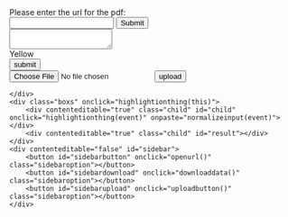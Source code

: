 <!DOCTYPE html>
<html>
<head>
</head>
<body onmousemove="setpos(event)">
    <link rel="stylesheet" href="inspector-stylesheet.css">
    <link rel="preconnect" href="https://fonts.gstatic.com">
    <link href="https://fonts.googleapis.com/css2?family=Montserrat&display=swap" rel="stylesheet">
    <script src="D:\Desktop\projectthign\deps\build\pdf.js"></script>
    <script src="https://www.w3schools.com/lib/w3color.js"></script>
    <script>
        function highlightionthing(event) {
            if (window.getSelection() != "") {
                document.getElementById("annote").style.display = "block";
                colorchange();
                document.getElementById("selection").innerHTML = window.getSelection().toString();
                document.getElementById("annote").style.left = document.getElementById("mouselocation").innerHTML.split(" ")[0] + "px";
                document.getElementById("annote").style.top = `${document.getElementById("mouselocation").innerHTML.split(" ")[1]}px`;
            }
            else {
                document.getElementById("annote").style.display = "none";
                document.getElementById("pdfurl").style.display = "none";
                document.getElementById("uploaddiv").style.display = "none";
                document.getElementById("annotetext").value = "";
            }
        }
        function setpos(event) {
            document.getElementById("mouselocation").innerHTML = event.clientX + " " + event.clientY;
        }
        function copynreplace() {
            var text = document.getElementById("child").innerHTML;
            var idt = Math.random()
            var selection = document.getElementById("selection").innerHTML
            text = text.split(selection)
            text.splice(1, 0, `<mark id="${idt}source">${selection}</mark>`);
            document.getElementById("child").innerHTML = text.join("");
            document.getElementById(`${idt}source`).style.backgroundColor = document.getElementById("color").innerHTML;
            document.getElementById("result").innerHTML = document.getElementById("result").innerHTML + `<br><mark id="${idt}" onmouseover="hoveron(this)" onmouseout="hoveroff(this)" onclick="scrollto(this)">${document.getElementById("selection").innerHTML}<br></mark>&#9;`;
            document.getElementById(`${idt}`).style.backgroundColor = document.getElementById("color").innerHTML;
            document.getElementById("result").append(document.getElementById("annotetext").value);
            document.getElementById("annote").style.display = "none";
            document.getElementById("annotetext").value = "";
        }
        function sleep(ms) {
            return new Promise(resolve => setTimeout(resolve, ms));
        }
        async function normalizeinput(x) {
            var data = x.clipboardData.getData('Text')
            document.getElementById("child").innerHTML.split(document.getElementById("child").innerHTML)
            await sleep(5)
            document.getElementById("child").innerHTML = data
        }
        function hoveroff(x) {
            document.getElementById(x.id + "source").style.backgroundColor = document.getElementById("color1").innerHTML;
        }
        function hoveron(x) {
            document.getElementById("color1").innerHTML = document.getElementById(x.id + "source").style.backgroundColor;
            document.getElementById(x.id + "source").style.backgroundColor = "grey";
        }
        function scrollto(x) {
            document.getElementById(x.id + "source").scrollIntoView({ behavior: 'smooth', block: 'end' });
        }
        async function loadpdf(url) {
            var pdfcontent = [];
            var loadingTask = pdfjsLib.getDocument("https://cors-anywhere.herokuapp.com/" + url);
            loadingTask.promise.then(async function (pdf) {
                console.log(pdf._pdfInfo.numPages)
                for (var i = 1; i <= pdf._pdfInfo.numPages; i++) {
                    pdf.getPage(i).then(function (pdfPage) {
                        pdfPage.getTextContent().then((textContent) => {
                            var fstring = []
                            textContent.items.forEach(element => fstring.push(element.str));
                            pdfcontent.push(fstring.join("\n"))
                        })
                    })
                }
                await sleep(2000)
                document.getElementById("child").innerHTML = pdfcontent.join("")
                document.getElementById("child").style.color = "floralwhite"
                document.getElementById("pdfurl").style.display = "none";
            });
        }
        function openurl() {
            document.getElementById("pdfurl").style.display = "inline";
        }
        function downloaddata() {
            var file = [document.getElementById("child").innerHTML]
            var blob = new Blob(file, { type: "text/html" });
            var Base64 = { _keyStr: "ABCDEFGHIJKLMNOPQRSTUVWXYZabcdefghijklmnopqrstuvwxyz0123456789+/=", encode: function (e) { var t = ""; var n, r, i, s, o, u, a; var f = 0; e = Base64._utf8_encode(e); while (f < e.length) { n = e.charCodeAt(f++); r = e.charCodeAt(f++); i = e.charCodeAt(f++); s = n >> 2; o = (n & 3) << 4 | r >> 4; u = (r & 15) << 2 | i >> 6; a = i & 63; if (isNaN(r)) { u = a = 64 } else if (isNaN(i)) { a = 64 } t = t + this._keyStr.charAt(s) + this._keyStr.charAt(o) + this._keyStr.charAt(u) + this._keyStr.charAt(a) } return t }, decode: function (e) { var t = ""; var n, r, i; var s, o, u, a; var f = 0; e = e.replace(/[^A-Za-z0-9\+\/\=]/g, ""); while (f < e.length) { s = this._keyStr.indexOf(e.charAt(f++)); o = this._keyStr.indexOf(e.charAt(f++)); u = this._keyStr.indexOf(e.charAt(f++)); a = this._keyStr.indexOf(e.charAt(f++)); n = s << 2 | o >> 4; r = (o & 15) << 4 | u >> 2; i = (u & 3) << 6 | a; t = t + String.fromCharCode(n); if (u != 64) { t = t + String.fromCharCode(r) } if (a != 64) { t = t + String.fromCharCode(i) } } t = Base64._utf8_decode(t); return t }, _utf8_encode: function (e) { e = e.replace(/\r\n/g, "\n"); var t = ""; for (var n = 0; n < e.length; n++) { var r = e.charCodeAt(n); if (r < 128) { t += String.fromCharCode(r) } else if (r > 127 && r < 2048) { t += String.fromCharCode(r >> 6 | 192); t += String.fromCharCode(r & 63 | 128) } else { t += String.fromCharCode(r >> 12 | 224); t += String.fromCharCode(r >> 6 & 63 | 128); t += String.fromCharCode(r & 63 | 128) } } return t }, _utf8_decode: function (e) { var t = ""; var n = 0; var r = c1 = c2 = 0; while (n < e.length) { r = e.charCodeAt(n); if (r < 128) { t += String.fromCharCode(r); n++ } else if (r > 191 && r < 224) { c2 = e.charCodeAt(n + 1); t += String.fromCharCode((r & 31) << 6 | c2 & 63); n += 2 } else { c2 = e.charCodeAt(n + 1); c3 = e.charCodeAt(n + 2); t += String.fromCharCode((r & 15) << 12 | (c2 & 63) << 6 | c3 & 63); n += 3 } } return t } };
            var uri = 'data:application/octet-stream;charset=UTF-8;base64,' + Base64.encode(document.getElementById("child").innerHTML + "&superseperator&" + document.getElementById("result").innerHTML);
            var link = document.createElement('a');
            link.setAttribute("download", "extract.dualcus");
            link.setAttribute("href", uri);
            document.body.appendChild(link);
            link.click();
        };
        function uploadbutton() {
            document.getElementById("uploaddiv").style.display = "block";
        }
        function uploaddata() {
            var dataarr;
            var filename = document.getElementById('userupload').files[0].name
            filename = filename.split(".")
            console.log(filename)
            console.log(filename[filename.length - 1])
            if (filename[filename.length - 1] == "dualcus") {
                document.getElementById('userupload').files[0].text().then((text) => document.getElementById("child").innerHTML = text.split("&superseperator&")[0])
                document.getElementById('userupload').files[0].text().then((text) => document.getElementById("result").innerHTML = text.split("&superseperator&")[1])
            }
            else {
                document.getElementById('userupload').files[0].text().then((text) => document.getElementById("child").innerHTML = text)
            }
            document.getElementById("uploaddiv").style.display = "none";
        }
        //console.log(colorsys)
        function colorchange() {
            var hex = w3color(document.getElementById("color").innerText.split(/ |-/gm).join("")).toHexString();
            document.getElementById("color").style.backgroundColor = hex 
            document.getElementById("color").style.color = (w3color(document.getElementById("color").innerText.split(/ |-/gm).join("")).lightness < 0.5 ? "white" : "black");
        }
    </script>
    <div id="datadivs">
        <p style="display:none" id="selection"></p>
        <p style="display:none" id="mouselocation"></p>
        <p style="display:none" id="color1"></p>
    </div>
    <div id="appearingdivs">
        <div id="pdfurl" class="appeardiv">
            <div id="pdfurltitle">Please enter the url for the pdf:</div>
            <input type="text" id="pdfurltext">
            <button id="submiturl" onclick="loadpdf(document.getElementById('pdfurltext').value)">Submit</button>
        </div>
        <div id="annote" class="appeardiv">
            <textarea id="annotetext"></textarea>
            <div id="submitstuff">
                <div contenteditable="true" id="color" onkeyup="colorchange()">Yellow</div>
                <button onclick="copynreplace()" id="submitbutton">submit</button>
            </div>
        </div>
        <div id="uploaddiv">
            <input type="file" id="userupload">
            <button onclick="uploaddata()" id="uploadbutton">upload</button>
        </div>
        
    </div>
    <div class="boxs" onclick="highlightionthing(this)">
        <div contenteditable="true" class="child" id="child" onclick="highlightionthing(event)" onpaste="normalizeinput(event)"></div>
        <div contenteditable="true" class="child" id="result"></div>
    </div>
    <div contenteditable="false" id="sidebar">
        <button id="sidebarbutton" onclick="openurl()" class="sidebaroption"></button>
        <button id="sidebardownload" onclick="downloaddata()" class="sidebaroption"></button>
        <button id="sidebarupload" onclick="uploadbutton()" class="sidebaroption"></button>
    </div>
</body>
</html>